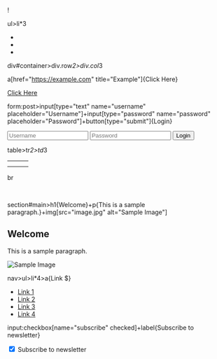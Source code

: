 <!-- Before -->
!

<!-- After -->
<!DOCTYPE html>
<html lang="en">
  <head>
    <meta charset="UTF-8" />
    <meta name="viewport" content="width=device-width, initial-scale=1.0" />
    <title>Document</title>
  </head>
  <body></body>
</html>

<!-- Before -->
ul>li*3

<!-- After -->
<ul>
  <li></li>
  <li></li>
  <li></li>
</ul>

<!-- Before -->
div#container>div.row*2>div.col*3
<!-- After -->
<div id="container">
  <div class="row">
    <div class="col"></div>
    <div class="col"></div>
    <div class="col"></div>
  </div>
  <div class="row">
    <div class="col"></div>
    <div class="col"></div>
    <div class="col"></div>
  </div>
</div>

<!-- Before -->
a[href="https://example.com" title="Example"]{Click Here}
<!-- After -->
<a href="https://example.com" title="Example">Click Here</a>

<!-- Before -->
form:post>input[type="text" name="username"
placeholder="Username"]+input[type="password" name="password"
placeholder="Password"]+button[type="submit"]{Login}

<!-- After -->
<form method="post">
  <input type="text" name="username" placeholder="Username" />
  <input type="password" name="password" placeholder="Password" />
  <button type="submit">Login</button>
</form>

<!-- Before -->
table>tr*2>td*3
<!-- After -->
<table>
  <tr>
    <td></td>
    <td></td>
    <td></td>
  </tr>
  <tr>
    <td></td>
    <td></td>
    <td></td>
  </tr>
</table>

<!-- Before -->
br
<!-- After -->
<br />

<!-- Before -->
section#main>h1{Welcome}+p{This is a sample paragraph.}+img[src="image.jpg"
alt="Sample Image"]
<!-- After -->
<section id="main">
  <h1>Welcome</h1>
  <p>This is a sample paragraph.</p>
  <img src="image.jpg" alt="Sample Image" />
</section>

<!-- Before -->
nav>ul>li*4>a{Link $}
<!-- After -->
<nav>
  <ul>
    <li><a href="#">Link 1</a></li>
    <li><a href="#">Link 2</a></li>
    <li><a href="#">Link 3</a></li>
    <li><a href="#">Link 4</a></li>
  </ul>
</nav>

<!-- Before -->
input:checkbox[name="subscribe" checked]+label{Subscribe to newsletter}
<!-- After -->
<input type="checkbox" name="subscribe" checked />
<label>Subscribe to newsletter</label>




